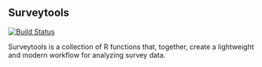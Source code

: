 ## Surveytools

[![Build Status](https://travis-ci.org/peterhurford/surveytools.svg?branch=master)](https://travis-ci.org/peterhurford/surveytools)

Surveytools is a collection of R functions that, together, create a lightweight and modern workflow for analyzing survey data.


